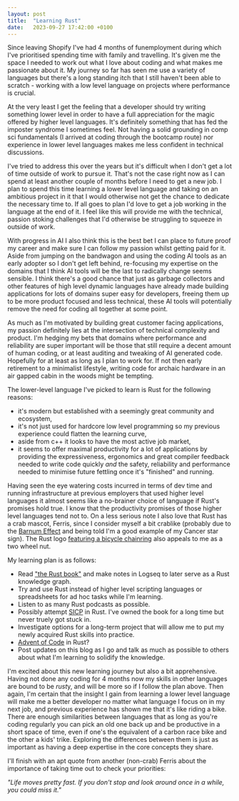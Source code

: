 ```yaml
---
layout: post
title:  "Learning Rust"
date:   2023-09-27 17:42:00 +0100
---
```


Since leaving Shopify I've had 4 months of funemployment during which I've prioritised spending time with family and travelling. It's given me the space I needed to work out what I love about coding and what makes me passionate about it. My journey so far has seen me use a variety of languages but there's a long standing itch that I still haven't been able to scratch - working with a low level language on projects where performance is crucial.

At the very least I get the feeling that a developer should try writing something lower level in order to have a full appreciation for the magic offered by higher level languages. It's definitely something that has fed the imposter syndrome I sometimes feel. Not having a solid grounding in comp sci fundamentals (I arrived at coding through the bootcamp route) nor experience in lower level languages makes me less confident in technical discussions.

I've tried to address this over the years but it's difficult when I don't get a lot of time outside of work to pursue it. That's not the case right now as I can spend at least another couple of months before I need to get a new job. I plan to spend this time learning a lower level language and taking on an ambitious project in it that I would otherwise not get the chance to dedicate the necessary time to. If all goes to plan I'd love to get a job working in the language at the end of it. I feel like this will provide me with the technical, passion stoking challenges that I'd otherwise be struggling to squeeze in outside of work.

With progress in AI I also think this is the best bet I can place to future proof my career and make sure I can follow my passion whilst getting paid for it. Aside from jumping on the bandwagon and using the coding AI tools as an early adopter so I don't get left behind, re-focusing my expertise on the domains that I think AI tools will be the last to radically change seems sensible. I think there's a good chance that just as garbage collectors and other features of high level dynamic languages have already made building applications for lots of domains super easy for developers, freeing them up to be more product focused and less technical, these AI tools will potentially remove the need for coding all together at some point.

As much as I'm motivated by building great customer facing applications, my passion definitely lies at the intersection of technical complexity and product. I'm hedging my bets that domains where performance and reliability are super important will be those that still require a decent amount of human coding, or at least auditing and tweaking of AI generated code. Hopefully for at least as long as I plan to work for. If not then early retirement to a minimalist lifestyle, writing code for archaic hardware in an air gapped cabin in the woods might be tempting.

The lower-level language I've picked to learn is Rust for the following reasons:
- it's modern but established with a seemingly great community and ecosystem,
- it's not just used for hardcore low level programming so my previous experience could flatten the learning curve,
- aside from c++ it looks to have the most active job market,
- it seems to offer maximal productivity for a lot of applications by providing the expressiveness, ergonomics and great compiler feedback needed to write code quickly *and* the safety, reliability and performance needed to minimise future fettling once it's "finished" and running.

Having seen the eye watering costs incurred in terms of dev time and running infrastructure at previous employers that used higher level languages it almost seems like a no-brainer choice of language if Rust's promises hold true. I know that the productivity promises of those higher level languages tend not to. On a less serious note I also love that Rust has a crab mascot, Ferris, since I consider myself a bit crablike (probably due to the [Barnum Effect](https://en.wikipedia.org/wiki/Barnum_effect) and being told I'm a good example of my Cancer star sign). The Rust logo [featuring a bicycle chainring](https://bugzilla.mozilla.org/show_bug.cgi?id=680521) also appeals to me as a two wheel nut.

My learning plan is as follows:
- Read ["the Rust book"](https://doc.rust-lang.org/stable/book/) and make notes in Logseq to later serve as a Rust knowledge graph.
- Try and use Rust instead of higher level scripting languages or spreadsheets for ad hoc tasks while I'm learning.
- Listen to as many Rust podcasts as possible.
- Possibly attempt [SICP](https://mitp-content-server.mit.edu/books/content/sectbyfn/books_pres_0/6515/sicp.zip/index.html) in Rust. I've owned the book for a long time but never truely got stuck in.
- Investigate options for a long-term project that will allow me to put my newly acquired Rust skills into practice.
- [Advent of Code](https://adventofcode.com/) in Rust?
- Post updates on this blog as I go and talk as much as possible to others about what I'm learning to solidify the knowledge.

I'm excited about this new learning journey but also a bit apprehensive. Having not done any coding for 4 months now my skills in other languages are bound to be *rust*y, and will be more so if I follow the plan above. Then again, I'm certain that the insight I gain from learning a lower level language will make me a better developer no matter what language I focus on in my next job, and previous experience has shown me that it's like riding a bike. There are enough similarities between languages that as long as you're coding regularly you can pick an old one back up and be productive in a short space of time, even if one's the equivalent of a carbon race bike and the other a kids' trike. Exploring the differences between them is just as important as having a deep expertise in the core concepts they share.

I'll finish with an apt quote from another (non-crab) Ferris about the importance of taking time out to check your priorities:

*"Life moves pretty fast. If you don't stop and look around once in a while, you could miss it."*
